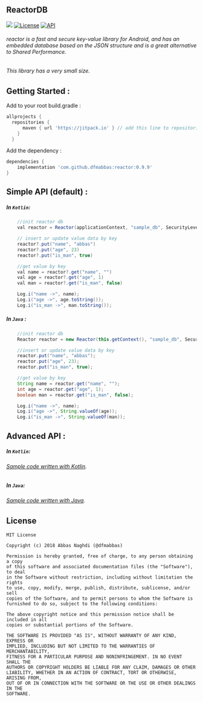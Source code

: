 ## ReactorDB
[![](https://jitpack.io/v/dfmabbas/reactor.svg)](https://jitpack.io/#dfmAbbas/reactor)
[![License](http://img.shields.io/badge/license-MIT-green.svg?style=flat)](https://github.com/dfmabbas/reactor)
[![API](https://img.shields.io/badge/API-15%2B-blue.svg?style=flat)](https://github.com/dfmabbas/reactor)

###### reactor is a fast and secure key-value library for Android, and has an embedded database based on the JSON structure and is a great alternative to Shared Performance.
###### This library has a very small size.

## Getting Started :
Add to your root build.gradle :
```Groovy
allprojects {
  repositories {
      maven { url 'https://jitpack.io' } // add this line to repositories
    }
  }
```

Add the dependency :
```Groovy
dependencies {
    implementation 'com.github.dfmabbas:reactor:0.9.9'
}
```

## Simple API (default) :

##### In `Kotlin`:
```Groovy
    //init reactor db
    val reactor = Reactor(applicationContext, "sample_db", SecurityLevel.NONE)

    // insert or update value data by key
    reactor?.put("name", "abbas")
    reactor?.put("age", 23)
    reactor?.put("is_man", true)

    //get value by key
    val name = reactor?.get("name", "")
    val age = reactor?.get("age", 1)
    val man = reactor?.get("is_man", false)

    Log.i("name ->", name);
    Log.i("age ->", age.toString());
    Log.i("is_man ->", man.toString());
```

##### In `Java` :
```Groovy
    //init reactor db
    Reactor reactor = new Reactor(this.getContext(), "sample_db", SecurityLevel.NONE);

    //insert or update value data by key
    reactor.put("name", "abbas");
    reactor.put("age", 23);
    reactor.put("is_man", true);

    //get value by key
    String name = reactor.get("name", "");
    int age = reactor.get("age", 1);
    boolean man = reactor.get("is_man", false);

    Log.i("name ->", name);
    Log.i("age ->", String.valueOf(age));
    Log.i("is_man ->", String.valueOf(man));
```

## Advanced API :

##### In `Kotlin`:
###### [Sample code written with Kotlin](sample/src/main/java/com/dfmabbas/sample/KotlinSample.kt).

##### In `Java`:
###### [Sample code written with Java](sample/src/main/java/com/dfmabbas/sample/JavaSample.java).

## License
    MIT License

    Copyright (c) 2018 Abbas Naghdi (@dfmabbas)

    Permission is hereby granted, free of charge, to any person obtaining a copy
    of this software and associated documentation files (the "Software"), to deal
    in the Software without restriction, including without limitation the rights
    to use, copy, modify, merge, publish, distribute, sublicense, and/or sell
    copies of the Software, and to permit persons to whom the Software is
    furnished to do so, subject to the following conditions:

    The above copyright notice and this permission notice shall be included in all
    copies or substantial portions of the Software.

    THE SOFTWARE IS PROVIDED "AS IS", WITHOUT WARRANTY OF ANY KIND, EXPRESS OR
    IMPLIED, INCLUDING BUT NOT LIMITED TO THE WARRANTIES OF MERCHANTABILITY,
    FITNESS FOR A PARTICULAR PURPOSE AND NONINFRINGEMENT. IN NO EVENT SHALL THE
    AUTHORS OR COPYRIGHT HOLDERS BE LIABLE FOR ANY CLAIM, DAMAGES OR OTHER
    LIABILITY, WHETHER IN AN ACTION OF CONTRACT, TORT OR OTHERWISE, ARISING FROM,
    OUT OF OR IN CONNECTION WITH THE SOFTWARE OR THE USE OR OTHER DEALINGS IN THE
    SOFTWARE.

